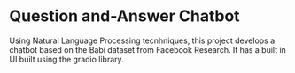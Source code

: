 # Question and-Answer Chatbot

Using Natural Language Processing tecnhniques, this project develops a chatbot based on the Babi dataset from Facebook Research. It has a built in UI built using the gradio library.
